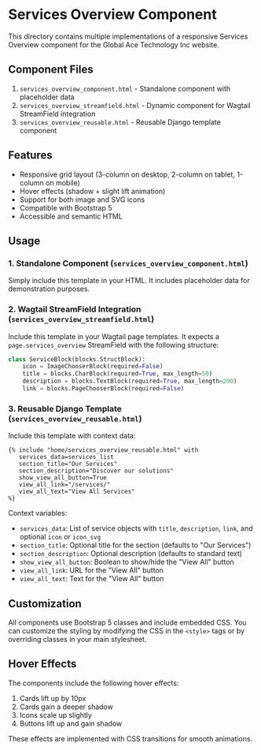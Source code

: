# Services Overview Component

This directory contains multiple implementations of a responsive Services Overview component for the Global Ace Technology Inc website.

## Component Files

1. `services_overview_component.html` - Standalone component with placeholder data
2. `services_overview_streamfield.html` - Dynamic component for Wagtail StreamField integration
3. `services_overview_reusable.html` - Reusable Django template component

## Features

- Responsive grid layout (3-column on desktop, 2-column on tablet, 1-column on mobile)
- Hover effects (shadow + slight lift animation)
- Support for both image and SVG icons
- Compatible with Bootstrap 5
- Accessible and semantic HTML

## Usage

### 1. Standalone Component (`services_overview_component.html`)

Simply include this template in your HTML. It includes placeholder data for demonstration purposes.

### 2. Wagtail StreamField Integration (`services_overview_streamfield.html`)

Include this template in your Wagtail page templates. It expects a `page.services_overview` StreamField with the following structure:

```python
class ServiceBlock(blocks.StructBlock):
    icon = ImageChooserBlock(required=False)
    title = blocks.CharBlock(required=True, max_length=50)
    description = blocks.TextBlock(required=True, max_length=200)
    link = blocks.PageChooserBlock(required=False)
```

### 3. Reusable Django Template (`services_overview_reusable.html`)

Include this template with context data:

```django
{% include "home/services_overview_reusable.html" with 
   services_data=services_list 
   section_title="Our Services" 
   section_description="Discover our solutions"
   show_view_all_button=True
   view_all_link="/services/"
   view_all_text="View All Services"
%}
```

Context variables:
- `services_data`: List of service objects with `title`, `description`, `link`, and optional `icon` or `icon_svg`
- `section_title`: Optional title for the section (defaults to "Our Services")
- `section_description`: Optional description (defaults to standard text)
- `show_view_all_button`: Boolean to show/hide the "View All" button
- `view_all_link`: URL for the "View All" button
- `view_all_text`: Text for the "View All" button

## Customization

All components use Bootstrap 5 classes and include embedded CSS. You can customize the styling by modifying the CSS in the `<style>` tags or by overriding classes in your main stylesheet.

## Hover Effects

The components include the following hover effects:
1. Cards lift up by 10px
2. Cards gain a deeper shadow
3. Icons scale up slightly
4. Buttons lift up and gain shadow

These effects are implemented with CSS transitions for smooth animations.